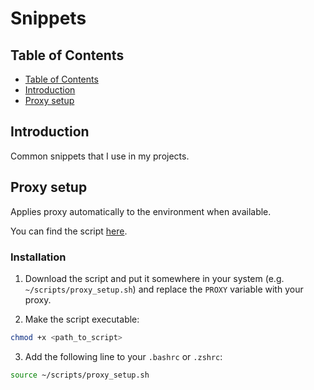 # Snippets

## Table of Contents

- [Table of Contents](#table-of-contents)
- [Introduction](#introduction)
- [Proxy setup](#proxy-setup)

## Introduction

Common snippets that I use in my projects.

## Proxy setup

Applies proxy automatically to the environment when available.

You can find the script [here](./scripts/proxy_setup.sh).

### Installation

1. Download the script and put it somewhere in your system (e.g. `~/scripts/proxy_setup.sh`) and replace the `PROXY` variable with your proxy.

2. Make the script executable:

```bash
chmod +x <path_to_script>
```

3. Add the following line to your `.bashrc` or `.zshrc`:

```bash
source ~/scripts/proxy_setup.sh
```
